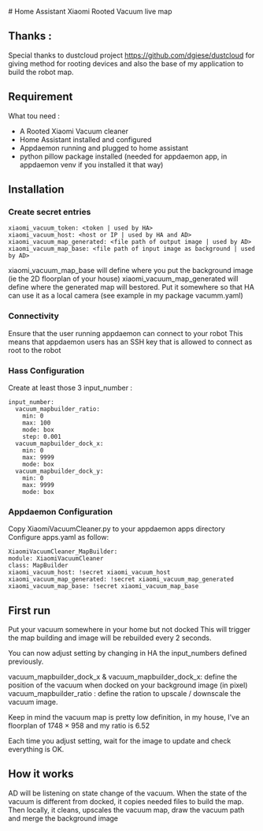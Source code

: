 
# Home Assistant Xiaomi Rooted Vacuum live map

## Thanks :
Special thanks to dustcloud project https://github.com/dgiese/dustcloud for giving method for rooting devices and also the base of my application to build the robot map.


## Requirement

What tou need :

- A Rooted Xiaomi Vacuum cleaner
- Home Assistant installed and configured
- Appdaemon running and plugged to home assistant
- python pillow package installed (needed for appdaemon app, in appdaemon venv if you installed it that way)

## Installation

### Create secret entries
```
xiaomi_vacuum_token: <token | used by HA>
xiaomi_vacuum_host: <host or IP | used by HA and AD>
xiaomi_vacuum_map_generated: <file path of output image | used by AD>
xiaomi_vacuum_map_base: <file path of input image as background | used by AD>
```

xiaomi_vacuum_map_base will define where you put the background image (ie the 2D floorplan of your house)
xiaomi_vacuum_map_generated will define where the generated map will bestored. Put it somewhere so that HA can use it as a local camera (see example in my package vacumm.yaml)

### Connectivity
Ensure that the user running appdaemon can connect to your robot
This means that appdaemon users has an SSH key that is allowed to connect as root to the robot

### Hass Configuration
Create at least those 3 input_number :
```
input_number:
  vacuum_mapbuilder_ratio:
    min: 0
    max: 100
    mode: box
    step: 0.001
  vacuum_mapbuilder_dock_x:
    min: 0
    max: 9999
    mode: box
  vacuum_mapbuilder_dock_y:
    min: 0
    max: 9999
    mode: box
```

### Appdaemon Configuration
Copy XiaomiVacuumCleaner.py to your appdaemon apps directory
Configure apps.yaml as follow:
```
XiaomiVacuumCleaner_MapBuilder:
module: XiaomiVacuumCleaner
class: MapBuilder
xiaomi_vacuum_host: !secret xiaomi_vacuum_host
xiaomi_vacuum_map_generated: !secret xiaomi_vacuum_map_generated
xiaomi_vacuum_map_base: !secret xiaomi_vacuum_map_base
```



## First run

Put your vacuum somewhere in your home but not docked
This will trigger the map building and image will be rebuilded every 2 seconds.

You can now adjust setting by changing in HA the input_numbers defined previously.

vacuum_mapbuilder_dock_x & vacuum_mapbuilder_dock_x: define the position of the vacuum when docked on your background image (in pixel)
vacuum_mapbuilder_ratio : define the ration to upscale / downscale the vacuum image.

Keep in mind the vacuum map is pretty low definition, in my house, I've an floorplan of 1748 × 958 and my ratio is 6.52

Each time you adjust setting, wait for the image to update and check everything is OK.




## How it works

AD will be listening on state change of the vacuum.
When the state of the vacuum is different from docked, it copies needed files to build the map.
Then locally, it cleans, upscales the vacuum map, draw the vacuum path and merge the background image
